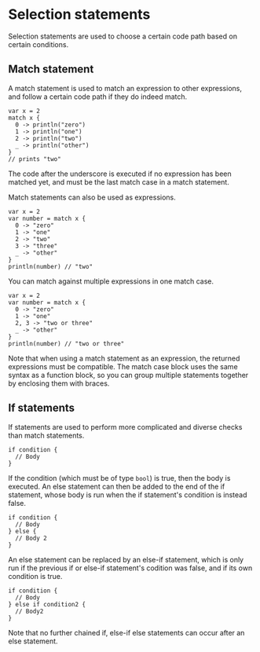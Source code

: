 # Selection statements
Selection statements are used to choose a certain code path based on certain conditions.

## Match statement
A match statement is used to match an expression to other expressions, and follow a certain code path if they do indeed match.
```
var x = 2
match x {
  0 -> println("zero")
  1 -> println("one")
  2 -> println("two")
  _ -> println("other")
}
// prints "two"
```
The code after the underscore is executed if no expression has been matched yet, and must be the last match case in a match statement.

Match statements can also be used as expressions.
```
var x = 2
var number = match x {
  0 -> "zero"
  1 -> "one"
  2 -> "two"
  3 -> "three"
  _ -> "other"
}
println(number) // "two"
```
You can match against multiple expressions in one match case.
```
var x = 2
var number = match x {
  0 -> "zero"
  1 -> "one"
  2, 3 -> "two or three"
  _ -> "other"
}
println(number) // "two or three"
```
Note that when using a match statement as an expression, the returned expressions must be compatible. The match case block uses the same syntax as a function block, so you can group multiple statements together by enclosing them with braces.

## If statements
If statements are used to perform more complicated and diverse checks than match statements.
```
if condition {
  // Body
}
```
If the condition (which must be of type `bool`) is true, then the body is executed.
An else statement can then be added to the end of the if statement, whose body is run when the if statement's condition is instead false.
```
if condition {
  // Body
} else {
  // Body 2
}
```
An else statement can be replaced by an else-if statement, which is only run if the previous if or else-if statement's codition was false, and if its own condition is true.
```
if condition {
  // Body
} else if condition2 {
  // Body2
}
```
Note that no further chained if, else-if else statements can occur after an else statement.
